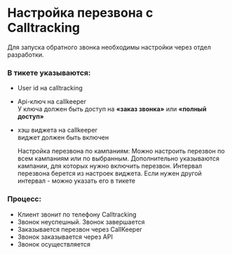 # Настройка перезвона  с Calltracking

Для запуска обратного звонка необходимы настройки через отдел разработки.  
  
### В тикете указываются:  

-   User id на calltracking
-   Api-ключ на callkeeper  
    У ключа должен быть доступ на **«заказ звонка»** или **«полный доступ»**
-   хэш виджета на callkeeper  
    виджет должен быть включен
    
    Настройка перезвона по кампаниям:
    Можно настроить перезвон по всем кампаниям или по выбранным.
    Дополнительно указываются кампании, для которых нужно включить перезвон. 
    Интервал перезвона берется из настроек виджета. Если нужен другой интервал - можно указать его в тикете


### Процесс:  

-   Клиент звонит по телефону Calltracking
-   Звонок неуспешный. Звонок завершается
-   Заказывается  перезвон через CallKeeper
-   Звонок заказывается через API
-   Звонок осуществляется